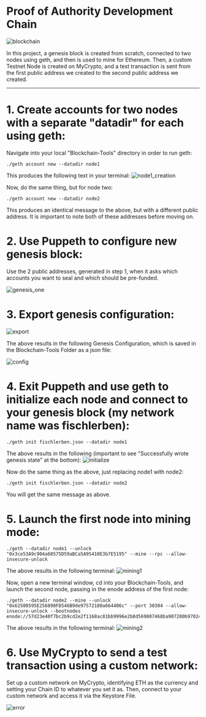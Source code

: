 # Proof of Authority Development Chain
![blockchain](https://images.idgesg.net/images/article/2018/01/cloud_network_blockchain_bitcoin_storage-100745950-large.jpg)

In this project, a genesis block is created from scratch, connected to two nodes using geth, and then is used to mine for Ethereum.  Then, a custom Testnet Node is created on MyCrypto, and a test transaction is sent from the first public address we created to the second public address we created.

---

# 1. Create accounts for two nodes with a separate "datadir" for each using geth:
Navigate into your local "Blockchain-Tools" directory in order to run geth:

    ./geth account new --datadir node1
    
This produces the following text in your terminal:
![node1_creation](/Screenshots/node1_creation.png?raw=true)

Now, do the same thing, but for node two:

    ./geth account new --datadir node2

This produces an identical message to the above, but with a different public address.  It is important to note both of these addresses before moving on.

# 2. Use Puppeth to configure new genesis block:
Use the 2 public addresses, generated in step 1, when it asks which accounts you want to seal and which should be pre-funded.

![genesis_one](/Screenshots/genesis_one.png?raw=true)

# 3. Export genesis configuration:

![export](/Screenshots/export.png?raw=true)

The above results in the following Genesis Configuration, which is saved in the Blockchain-Tools Folder as a json file:

![config](/Screenshots/config.png?raw=true)

# 4. Exit Puppeth and use geth to initialize each node and connect to your genesis block (my network name was fischlerben):

    ./geth init fischlerben.json --datadir node1

The above results in the following (important to see "Successfully wrote genesis state" at the bottom):
![initialize](/Screenshots/initialize.png?raw=true)

Now do the same thing as the above, just replacing node1 with node2:

    ./geth init fischlerben.json --datadir node2
    
You will get the same message as above.

# 5. Launch the first node into mining mode:

    ./geth --datadir node1 --unlock "0x3ce53A9c904a68575D59aBCa5A95410E3b7E5195" --mine --rpc --allow-insecure-unlock
    
The above results in the following terminal:
![mining1](/Screenshots/mining1.png?raw=true)

Now, open a new terminal window, cd into your Blockchain-Tools, and launch the second node, passing in the enode address of the first node:

    ./geth --datadir node2 --mine --unlock "0x62500595E256890FD546B9de97572180a664406c" --port 30304 --allow-insecure-unlock --bootnodes enode://57d23e40f7bc2b9cd2e2f1168ac81bb9996e2b8d569807468ba907280b970246e8030b8abc1481d5a16dd79af122702105347d9100c5eca2944d44cff2f38bff@127.0.0.1:30303
    
The above results in the following terminal:
![mining2](/Screenshots/mining2.png?raw=true)

# 6. Use MyCrypto to send a test transaction using a custom network:
Set up a custom network on MyCrypto, identifying ETH as the currency and setting your Chain ID to whatever you set it as.  Then, connect to your custom network and access it via the Keystore File.

![error](/Screenshots/error.png?raw=true)